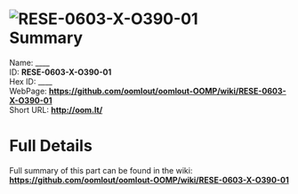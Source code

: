 
![RESE-0603-X-O390-01](https://github.com/oomlout/oomlout-OOMP/blob/master/parts/RESE-0603-X-O390-01/RESE-0603-X-O390-01_420.jpg)   
Summary
=================
  
Name: ____    
ID: __RESE-0603-X-O390-01__   
Hex ID: ____   
WebPage: __https://github.com/oomlout/oomlout-OOMP/wiki/RESE-0603-X-O390-01__   
Short URL: __http://oom.lt/__   

Full Details
==========================
Full summary of this part can be found in the wiki:   
__https://github.com/oomlout/oomlout-OOMP/wiki/RESE-0603-X-O390-01__    

